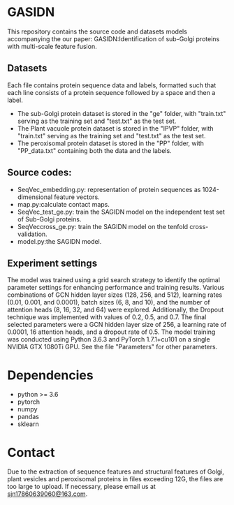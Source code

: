 # GASIDN
This repository contains the source code and datasets models accompanying the our paper: GASIDN:Identification of sub-Golgi proteins with multi-scale feature fusion.
## Datasets
  Each file contains protein sequence data and labels, formatted such that each line consists of a protein sequence followed by a space and then a label.
* The sub-Golgi protein dataset is stored in the "ge" folder, with "train.txt" serving as the training set and "test.txt" as the test set.
* The Plant vacuole protein dataset is stored in the "IPVP" folder, with "train.txt" serving as the training set and "test.txt" as the test set.
* The peroxisomal protein dataset is stored in the "PP" folder, with "PP_data.txt" containing both the data and the labels.
## Source codes:
* SeqVec_embedding.py: representation of protein sequences as 1024-dimensional feature vectors.
* map.py:calculate contact maps.
* SeqVec_test_ge.py: train the SAGIDN model on the independent test set of Sub-Golgi proteins.
* SeqVeccross_ge.py: train the SAGIDN model on the tenfold cross-validation.
* model.py:the SAGIDN model.
## Experiment settings
The model was trained using a grid search strategy to identify the optimal parameter settings for enhancing performance and training results. Various combinations of GCN hidden layer sizes (128, 256, and 512), learning rates (0.01, 0.001, and 0.0001), batch sizes (6, 8, and 10), and the number of attention heads (8, 16, 32, and 64) were explored. Additionally, the Dropout technique was implemented with values of 0.2, 0.5, and 0.7. 
The final selected parameters were a GCN hidden layer size of 256, a learning rate of 0.0001, 16 attention heads, and a dropout rate of 0.5. The model training was conducted using Python 3.6.3 and PyTorch 1.7.1+cu101 on a single NVIDIA GTX 1080Ti GPU.
See the file "Parameters" for other parameters.
# Dependencies
* python >= 3.6
* pytorch
* numpy
* pandas
* sklearn
# Contact
Due to the extraction of sequence features and structural features of Golgi, plant vesicles and peroxisomal proteins in files exceeding 12G, the files are too large to upload. If necessary, please email us at sjn17860639060@163.com.
